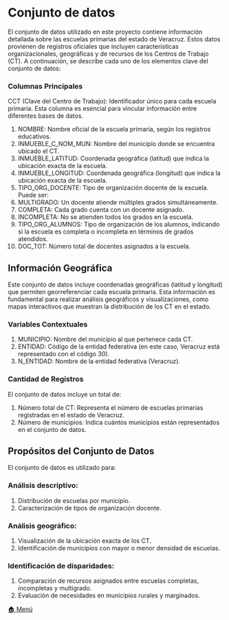 # Conjunto de datos
El conjunto de datos utilizado en este proyecto contiene información detallada sobre las escuelas primarias del estado de Veracruz. Estos datos provienen de registros oficiales que incluyen características organizacionales, geográficas y de recursos de los Centros de Trabajo (CT). A continuación, se describe cada uno de los elementos clave del conjunto de datos:

### Columnas Principales
CCT (Clave del Centro de Trabajo): Identificador único para cada escuela primaria. Esta columna es esencial para vincular información entre diferentes bases de datos.
1. NOMBRE: Nombre oficial de la escuela primaria, según los registros educativos.
2. INMUEBLE_C_NOM_MUN: Nombre del municipio donde se encuentra ubicado el CT.
3. INMUEBLE_LATITUD: Coordenada geográfica (latitud) que indica la ubicación exacta de la escuela.
4. INMUEBLE_LONGITUD: Coordenada geográfica (longitud) que indica la ubicación exacta de la escuela.
5. TIPO_ORG_DOCENTE: Tipo de organización docente de la escuela. Puede ser:
6. MULTIGRADO: Un docente atiende múltiples grados simultáneamente.
7. COMPLETA: Cada grado cuenta con un docente asignado.
8. INCOMPLETA: No se atienden todos los grados en la escuela.
9. TIPO_ORG_ALUMNOS: Tipo de organización de los alumnos, indicando si la escuela es completa o incompleta en términos de grados atendidos.
10. DOC_TOT: Número total de docentes asignados a la escuela.

## Información Geográfica
Este conjunto de datos incluye coordenadas geográficas (latitud y longitud) que permiten georreferenciar cada escuela primaria. Esta información es fundamental para realizar análisis geográficos y visualizaciones, como mapas interactivos que muestran la distribución de los CT en el estado.

### Variables Contextuales
1. MUNICIPIO: Nombre del municipio al que pertenece cada CT.
2. ENTIDAD: Código de la entidad federativa (en este caso, Veracruz está representado con el código 30).
3. N_ENTIDAD: Nombre de la entidad federativa (Veracruz).

### Cantidad de Registros
El conjunto de datos incluye un total de:

1. Número total de CT: Representa el número de escuelas primarias registradas en el estado de Veracruz.
2. Número de municipios: Indica cuántos municipios están representados en el conjunto de datos.

## Propósitos del Conjunto de Datos
El conjunto de datos es utilizado para:

### Análisis descriptivo:
1. Distribución de escuelas por municipio.
2. Caracterización de tipos de organización docente.

### Análisis geográfico:
1. Visualización de la ubicación exacta de los CT.
2. Identificación de municipios con mayor o menor densidad de escuelas.

### Identificación de disparidades:
1. Comparación de recursos asignados entre escuelas completas, incompletas y multigrado.
2. Evaluación de necesidades en municipios rurales y marginados.

[🏠 Menú](README.md)
